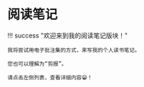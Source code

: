 # 阅读笔记

!!! success "欢迎来到我的阅读笔记版块！"

    我将尝试用电子批注集的方式，来写我的个人读书笔记。

    您也可以理解为“剪报”。

    请点击左侧列表，查看详细内容😁！